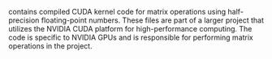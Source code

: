 contains compiled CUDA kernel code for matrix operations using half-precision floating-point numbers. These files are part of a larger project that utilizes the NVIDIA CUDA platform for high-performance computing. The code is specific to NVIDIA GPUs and is responsible for performing matrix operations in the project.